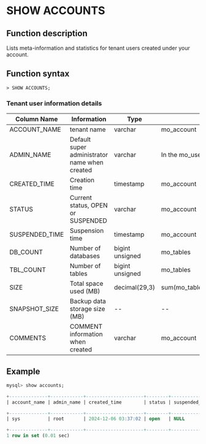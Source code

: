 # **SHOW ACCOUNTS**

## **Function description**

Lists meta-information and statistics for tenant users created under your account.

## **Function syntax**

```
> SHOW ACCOUNTS;
```

### Tenant user information details

| Column Name | Information | Type | Data Source |
| --------------| -------------------| ---------------| -----------------------------------------------|
| ACCOUNT_NAME | tenant name | varchar | mo_account |
| ADMIN_NAME | Default super administrator name when created | varchar | In the mo_user table under each tenant |
| CREATED_TIME | Creation time | timestamp | mo_account |
| STATUS | Current status, OPEN or SUSPENDED | varchar | mo_account |
| SUSPENDED_TIME | Suspension time | timestamp | mo_account |
| DB_COUNT | Number of databases | bigint unsigned | mo_tables |
| TBL_COUNT | Number of tables | bigint unsigned | mo_tables |
| SIZE | Total space used (MB) | decimal(29,3) | sum(mo_table_size(mt.reldatabase,mt.relname) |
| SNAPSHOT_SIZE | Backup data storage size (MB) | --| --|
| COMMENTS | COMMENT information when created | varchar | mo_account |

## **Example**

```sql
mysql> show accounts;

+--------------+------------+---------------------+--------+----------------+----------+-----------+----------+---------------+----------------+
| account_name | admin_name | created_time        | status | suspended_time | db_count | tbl_count | size     | snapshot_size | comments       |

+--------------+------------+---------------------+--------+----------------+----------+-----------+----------+---------------+----------------+
| sys          | root       | 2024-12-06 03:37:02 | open   | NULL           |        7 |       108 | 3.188068 |             0 | system account |

+--------------+------------+---------------------+--------+----------------+----------+-----------+----------+---------------+----------------+
1 row in set (0.01 sec)
```

